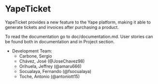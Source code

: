 # YapeTicket

YapeTicket provides a new feature to the Yape platform, making it able to generate tickets and invoices after purchasing a product.

To read the documentation go to doc/documentation.md.
User stories can be found both in documentation and in Project section.

* Development Team:
	- Carbone, Sergio
	- Chávez, José (@JoseChavez98) 
	- Orihuela, Jeffrey (@amaru666)
	- Socualaya, Fernando (@fsocualaya)
	- Toche, Antonio (@antoniott15)
